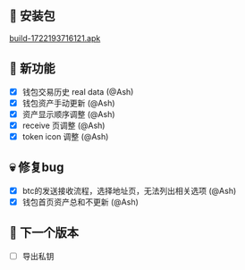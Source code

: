 ## 🚀 安装包

[build-1722193716121.apk](https://dalveywallet.s3.ap-northeast-1.amazonaws.com/release/apks/build-1722193716121.apk)

## 🎉 新功能

- [x] 钱包交易历史 real data (@Ash)
- [x] 钱包资产手动更新 (@Ash)
- [x] 资产显示顺序调整 (@Ash)
- [x] receive 页调整 (@Ash)
- [x] token icon 调整 (@Ash)

## 💀 修复bug

- [x] btc的发送接收流程，选择地址页，无法列出相关选项 (@Ash)
- [x] 钱包首页资产总和不更新 (@Ash)

## 📅 下一个版本

- [ ] 导出私钥
